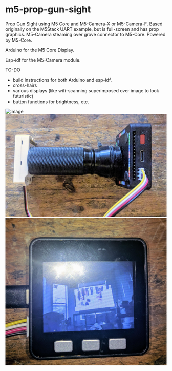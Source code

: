 # m5-prop-gun-sight
Prop Gun Sight using M5 Core and M5-Camera-X or M5-Camera-F. Based originally on the M5Stack UART example, but is full-screen and has prop graphics. M5-Camera steaming over grove connector to M5-Core. Powered by M5-Core.


Arduino for the M5 Core Display.

Esp-idf for the M5-Camera module.

TO-DO
* build instructions for both Arduino and esp-idf.
* cross-hairs
* various displays (like wifi-scanning superimposed over image to look futuristic)
* button functions for brightness, etc.

![image](m5-gun-sight.gif)
![image](m5-prop-gun-sight.jpg)
![image](full-m5core-display.jpg)
